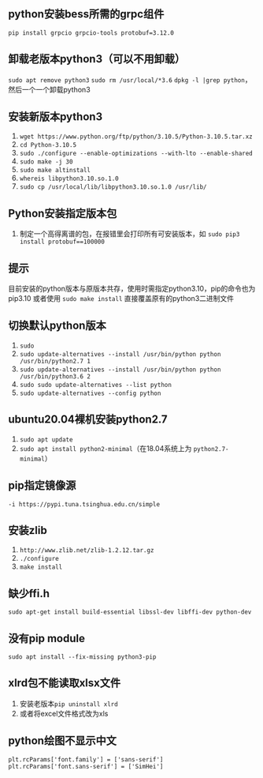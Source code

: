 ## python安装bess所需的grpc组件

`pip install grpcio grpcio-tools protobuf=3.12.0`

## 卸载老版本python3（可以不用卸载）

`sudo apt remove python3`
`sudo rm /usr/local/*3.6`
`dpkg -l |grep python`，然后一个一个卸载python3

## 安装新版本python3

1. `wget https://www.python.org/ftp/python/3.10.5/Python-3.10.5.tar.xz`
2. `cd Python-3.10.5`
3. `sudo ./configure --enable-optimizations --with-lto --enable-shared`
4. `sudo make -j 30`
5. `sudo make altinstall`
6. `whereis libpython3.10.so.1.0`
7. `sudo cp /usr/local/lib/libpython3.10.so.1.0 /usr/lib/`

## Python安装指定版本包

1. 制定一个高得离谱的包，在报错里会打印所有可安装版本，如 `sudo pip3 install protobuf==100000`

## 提示

目前安装的python版本与原版本共存，使用时需指定python3.10，pip的命令也为pip3.10
或者使用 `sudo make install` 直接覆盖原有的python3二进制文件

## 切换默认python版本

1. `sudo `
2. `sudo update-alternatives --install /usr/bin/python python /usr/bin/python2.7 1`
3. `sudo update-alternatives --install /usr/bin/python python /usr/bin/python3.6 2`
4. `sudo sudo update-alternatives --list python`
5. `sudo update-alternatives --config python`

## ubuntu20.04裸机安装python2.7

1. `sudo apt update`
2. `sudo apt install python2-minimal`（在18.04系统上为 `python2.7-minimal`）

## pip指定镜像源

`-i https://pypi.tuna.tsinghua.edu.cn/simple`

## 安装zlib

1. `http://www.zlib.net/zlib-1.2.12.tar.gz`
2. `./configure`
3. `make install`

## 缺少ffi.h

`sudo apt-get install build-essential libssl-dev libffi-dev python-dev`

## 没有pip module
`sudo apt install --fix-missing python3-pip`

## xlrd包不能读取xlsx文件
1. 安装老版本`pip uninstall xlrd`
2. 或者将excel文件格式改为xls

## python绘图不显示中文
```
plt.rcParams['font.family'] = ['sans-serif']
plt.rcParams['font.sans-serif'] = ['SimHei']
```
